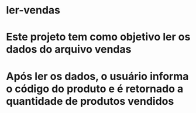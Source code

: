 # ler-vendas

# Este projeto tem como objetivo ler os dados do arquivo vendas
# Após ler os dados, o usuário informa o código do produto e é retornado a quantidade de produtos vendidos
